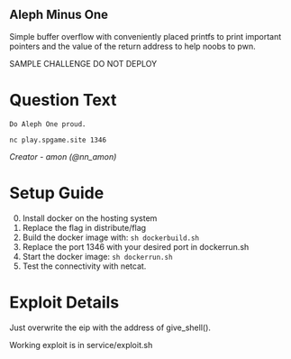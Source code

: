 Aleph Minus One
---------

Simple buffer overflow with conveniently placed printfs to print important
pointers and the value of the return address to help noobs to pwn.

SAMPLE CHALLENGE DO NOT DEPLOY

# Question Text

```
Do Aleph One proud.

nc play.spgame.site 1346
```

*Creator -  amon (@nn_amon)*

# Setup Guide

0. Install docker on the hosting system
1. Replace the flag in distribute/flag
2. Build the docker image with: `sh dockerbuild.sh`
3. Replace the port 1346 with your desired port in dockerrun.sh
4. Start the docker image: `sh dockerrun.sh`
5. Test the connectivity with netcat.

# Exploit Details

Just overwrite the eip with the address of give\_shell().

Working exploit is in service/exploit.sh
